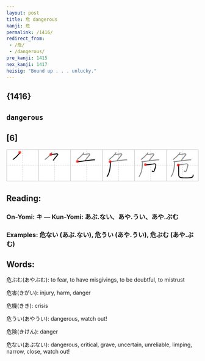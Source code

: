 ```yaml
---
layout: post
title: 危 dangerous
kanji: 危
permalink: /1416/
redirect_from:
 - /危/
 - /dangerous/
pre_kanji: 1415
nex_kanji: 1417
heisig: "Bound up . . . unlucky."
---
```


## {1416}

## `dangerous`

## [6]

<div class="stroke"><img src="../images/E58DB1.png" /></div>

## Reading:

### On-Yomi: キ &mdash; Kun-Yomi: あぶ.ない、あや.うい、あや.ぶむ

### Examples: 危ない (あぶ.ない), 危うい (あや.うい), 危ぶむ (あや.ぶむ)

## Words:

危ぶむ(あやぶむ): to fear, to have misgivings, to be doubtful, to mistrust

危害(きがい): injury, harm, danger

危機(きき): crisis

危うい(あやうい): dangerous, watch out!

危険(きけん): danger

危ない(あぶない): dangerous, critical, grave, uncertain, unreliable, limping, narrow, close, watch out!
